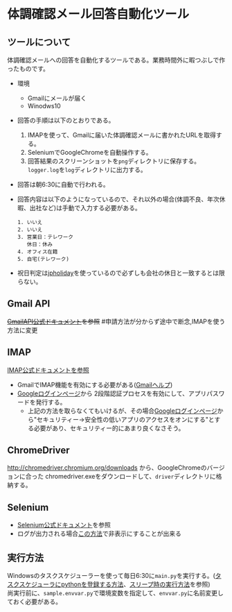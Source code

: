 # 体調確認メール回答自動化ツール
## ツールについて
体調確認メールへの回答を自動化するツールである。業務時間外に暇つぶしで作ったものです。
- 環境
    - Gmailにメールが届く
    - Winodws10
- 回答の手順は以下のとおりである。
    1. IMAPを使って、Gmailに届いた体調確認メールに書かれたURLを取得する。
    1. SeleniumでGoogleChromeを自動操作する。  
    1. 回答結果のスクリーンショットを`png`ディレクトリに保存する。  
        `logger.log`を`log`ディレクトリに出力する。

- 回答は朝6:30に自動で行われる。
- 回答内容は以下のようになっているので、それ以外の場合(体調不良、年次休暇、出社など)は手動で入力する必要がある。
    ```
    1. いいえ
    2. いいえ
    3. 営業日：テレワーク
       休日：休み
    4. オフィス在籍
    5. 自宅(テレワーク)
    ``` 
<!---
`【出勤前のご確認】社員本人とご家族の健康状態について`という

    ```
    1. 社員本人の体温は37.5度以上ですか  
        いいえ
    2. 同居のご家族で体温が37.5度以上の方はいますか  
        いいえ
    3. 本日の勤務形態を教えてください  
        営業日：テレワーク
        休日：休み(休日・計画年次等)
    4. 本日の就業場所を選択してください  
        自宅(テレワーク・休み等)
    ```
-->
- 祝日判定は[jpholiday](https://pypi.org/project/jpholiday/)を使っているので必ずしも会社の休日と一致するとは限らない。

## Gmail API
~~[GmailAPI公式ドキュメント](https://developers.google.com/gmail/api/guides?hl=ja)を参照~~  #申請方法が分からず途中で断念,IMAPを使う方法に変更

## IMAP
[IMAP公式ドキュメントを参照](https://docs.python.org/ja/3/library/imaplib.html)  
- GmailでIMAP機能を有効にする必要がある([Gmailヘルプ](https://support.google.com/mail/answer/7126229?hl=ja))  
- [Googleログインページ](https://myaccount.google.com/u/1/?tab=kk)から
2段階認証プロセスを有効にして、アプリパスワードを発行する。
    - 上記の方法を取らなくてもいけるが、その場合[Googleログインページ](https://myaccount.google.com/u/1/?tab=kk)から"セキュリティー→安全性の低いアプリのアクセスをオンにする"とする必要があり、セキュリティー的にあまり良くなさそう。

## ChromeDriver
http://chromedriver.chromium.org/downloads
から、GoogleChromeのバージョンに合った
chromedriver.exeをダウンロードして、`driver`ディレクトリに格納する。

## Selenium
- [Selenium公式ドキュメント](https://kurozumi.github.io/selenium-python/locating-elements.html)を参照  
- ログが出力される場合[この方法](https://stackoverflow.com/questions/47755571/how-i-can-hide-chromedriver-log-on-console-through-selenium-p)で非表示にすることが出来る
<!---
## schedule
[schedule公式ドキュメント](https://schedule.readthedocs.io/en/stable/)を参照
-->

## 実行方法
Windowsのタスクスケジューラーを使って毎日6:30に`main.py`を実行する。([タスクスケジューラにpythonを登録する方法](https://qiita.com/__init__/items/95ac1d45858b8b24a59c)、[スリープ時の実行方法](https://faq.nec-lavie.jp/qasearch/1007/app/servlet/relatedqa?QID=020406)を参照)  
尚実行前に、`sample.envvar.py`で環境変数を指定して、`envvar.py`に名前変更しておく必要がある。

<!---
下記のコマンドを実行する。
```
env $(cat .env | xargs) poetry run python main.py
```
Windows環境で実行する場合は,環境変数を一時的に指定する`env $(cat .env | xargs)`コマンドが使えないので、
- Linux仮想環境を構築(WSLを使う or Hyper-V の有効化をしてからDocker for windowsを使ってLinuxコンテナを起動する)
- 永続的に環境変数を設定
- 環境変数としてではなくスクリプト中で直接変数を指定
- 他の方法を使用

をする必要がある。
-->